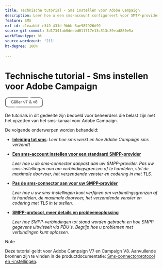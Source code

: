 ```yaml
---
title: Technische tutorial - Sms instellen voor Adobe Campaign
description: Leer hoe u een sms-account configureert voor SMTP-providers en hoe u de configuratie analyseert en problemen oplost.
feature: SMS
exl-id: c1eaabbf-c349-431d-9bbb-6ae987926d99
source-git-commit: 3d1734fab0deebd611717e13c813c89ead880e5a
workflow-type: ht
source-wordcount: '211'
ht-degree: 100%

---
```


# Technische tutorial - Sms instellen voor Adobe Campaign

![Geldt voor V7 en V8](../assets/V7-V8-stamp.png)

De tutorials in dit gedeelte zijn bedoeld voor beheerders die belast zijn met het opzetten van het sms-kanaal voor Adobe Campaign.

De volgende onderwerpen worden behandeld:

* **[Inleiding tot sms](/help/tutorial-sms/introduction-to-sms.md)**:
   *Leer hoe sms werkt en hoe Adobe Campaign sms verzendt*

* **[Een sms-account instellen voor een standaard SMPP-provider](/help/tutorial-sms/set-up-account-for-standard-smpp-provider.md)**

   *Leer hoe u de sms-connector aanpast aan uw SMPP-provider. Pas uw sms-instellingen aan om verbindingsgrenzen af te handelen, stel de maximale doorvoer, het verzendende venster en codering in met TLS.*

* **[Pas de sms-connector aan voor uw SMPP-provider](/help/tutorial-sms/adapt-sms-connector-to-smpp-provider.md)**

   *Leer hoe u uw sms-instellingen kunt verfijnen om verbindingsgrenzen af te handelen, de maximale doorvoer, het verzendende venster en codering met TLS in te stellen.*

* **[SMPP-protocol, meer details en probleemoplossing](/help/tutorial-sms/smpp-deep-dive-and-troubleshooting.md)**

   *Leer hoe SMPP-verbindingen tot stand worden gebracht en hoe SMPP gegevens uitwisselt via PDU&#39;s. Begrijp hoe u problemen met verbindingen kunt oplossen.*

>[!NOTE]
>
>Deze tutorial geldt voor Adobe Campaign V7 en Campaign V8. Aanvullende bronnen zijn te vinden in de productdocumentatie: [Sms-connectorprotocol en -instellingen](https://experienceleague.adobe.com/docs/campaign-classic/using/sending-messages/sending-messages-on-mobiles/sms-protocol.html?lang=nl#sending-messages).
